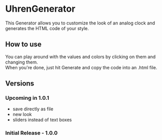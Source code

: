 # UhrenGenerator
This Generator allows you to customize the look of an analog clock and generates the HTML code of your style.

## How to use

You can play around with the values and colors by clicking on them and changing them.  
When you're done, just hit Generate and copy the code into an .html file.

## Versions

### Upcoming in 1.0.1
- save directly as file
- new look
- sliders instead of text boxes

### Initial Release - 1.0.0
